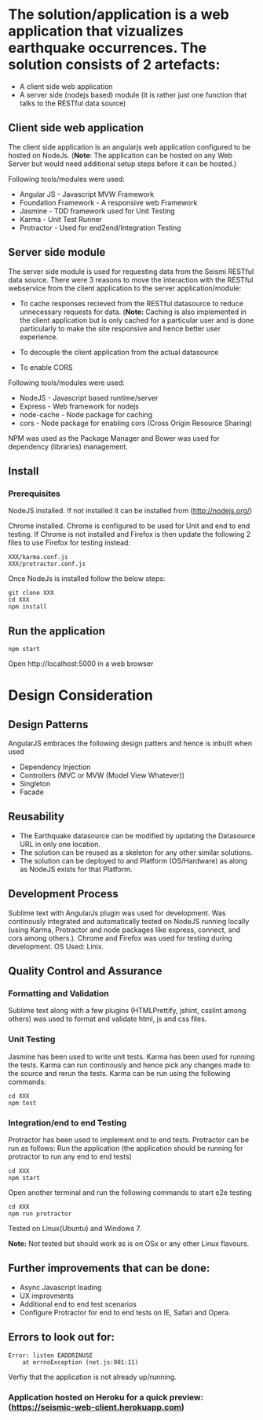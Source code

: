 # The solution/application is a web application that vizualizes earthquake occurrences. The solution consists of 2 artefacts:
* A client side web application
* A server side (nodejs based) module (it is rather just one function that talks to the RESTful data source)

## Client side web application

The client side application is an angularjs web application configured to be hosted on NodeJs. 
(**Note**: The application can be hosted on any Web Server but would need additional setup steps before it can be hosted.)

Following tools/modules were used:

* Angular JS - Javascript MVW Framework
* Foundation Framework - A responsive web Framework
* Jasmine - TDD framework used for Unit Testing
* Karma - Unit Test Runner
* Protractor - Used for end2end/Integration Testing

## Server side module
The server side module is used for requesting data from the Seismi RESTful data source. 
There were 3 reasons to move the interaction with the RESTful webservice from the client application to the server application/module:

* To cache responses recieved from the RESTful datasource to reduce unnecessary requests for data. 
(**Note:** Caching is also implemented in the client application but is only cached for a particular user and is done particularly to make the site responsive and hence better user experience.

* To decouple the client application from the actual datasource
* To enable CORS

Following tools/modules were used:

* NodeJS - Javascript based runtime/server
* Express - Web framework for nodejs
* node-cache - Node package for caching
* cors - Node package for enabling cors (Cross Origin Resource Sharing) 

NPM was used as the Package Manager and Bower was used for dependency (libraries) management.

## Install

### Prerequisites
NodeJS installed. If not installed it can be installed from (http://nodejs.org/)

Chrome installed. Chrome is configured to be used for Unit and end to end testing. If Chrome is not installed and Firefox is then update the following 2 files to use Firefox for testing instead:
```
XXX/karma.conf.js
XXX/protractor.conf.js
```

Once NodeJs is installed follow the below steps:
```
git clone XXX
cd XXX
npm install
```

## Run the application
```
npm start
```
Open http://localhost:5000 in a web browser

# Design Consideration
## Design Patterns
AngularJS embraces the following design patters and hence is inbuilt when used

* Dependency Injection
* Controllers (MVC or MVW (Model View Whatever))
* Singleton
* Facade

## Reusability
* The Earthquake datasource can be modified by updating the Datasource URL in only one location.
* The solution can be reused as a skeleton for any other similar solutions.
* The solution can be deployed to and Platform (OS/Hardware) as along as NodeJS exists for that Platform.

## Development Process
Sublime text with AngularJs plugin was used for development. Was continously integrated and automatically tested on NodeJS running locally (using Karma, Protractor and node packages like express, connect, and cors among others.). Chrome and Firefox was used for testing during development. OS Used: Linix.

## Quality Control and Assurance
### Formatting and Validation
Sublime text along with a few plugins (HTMLPrettify, jshint, csslint among others) was used to format and validate html, js and css files.

### Unit Testing
Jasmine has been used to write unit tests. Karma has been used for running the tests. Karma can run continously and hence pick any changes made to the source and rerun the tests. Karma can be run using the following commands:

```
cd XXX
npm test
```
### Integration/end to end Testing
Protractor has been used to implement end to end tests. Protractor can be run as follows:
Run the application (the application should be running for protractor to run any end to end tests)

```
cd XXX
npm start
```

Open another terminal and run the following commands to start e2e testing

```
cd XXX
npm run protractor
```

Tested on Linux(Ubuntu) and Windows 7.

**Note:** Not tested but should work as is on OSx or any other Linux flavours.

## Further improvements that can be done:
* Async Javascript loading
* UX improvments
* Additional end to end test scenarios
* Configure Protractor for end to end tests on IE, Safari and Opera. 

## Errors to look out for:
```
Error: listen EADDRINUSE
    at errnoException (net.js:901:11)
```

Verfiy that the application is not already up/running.

### Application hosted on Heroku for a quick preview: (https://seismic-web-client.herokuapp.com)